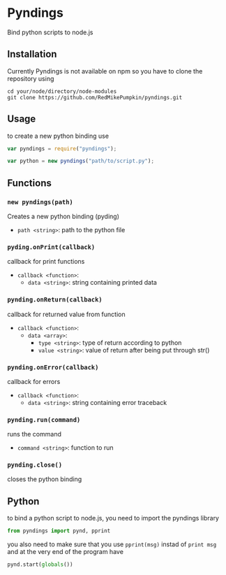 # Pyndings
Bind python scripts to node.js

## Installation

Currently Pyndings is not available on npm so you have to clone the repository using

```
cd your/node/directory/node-modules
git clone https://github.com/RedMikePumpkin/pyndings.git
```

## Usage

to create a new python binding use

```javascript
var pyndings = require("pyndings");

var python = new pyndings("path/to/script.py");
```

## Functions

### `new pyndings(path)`

Creates a new python binding (pyding)

  - `path <string>`: path to the python file

### `pyding.onPrint(callback)`

callback for print functions

  - `callback <function>`:
    - `data <string>`: string containing printed data

### `pynding.onReturn(callback)`

callback for returned value from function

  - `callback <function>`:
    - `data <array>`:
      - `type <string>`: type of return according to python
      - `value <string>`: value of return after being put through str()

### `pynding.onError(callback)`

callback for errors

  - `callback <function>`:
    - `data <string>`: string containing error traceback

### `pynding.run(command)`

runs the command

  - `command <string>`: function to run

### `pynding.close()`

closes the python binding

## Python

to bind a python script to node.js, you need to import the pyndings library

```python
from pyndings import pynd, pprint
```

you also need to make sure that you use `pprint(msg)` instad of `print msg` and at the very end of the program have

```python
pynd.start(globals())
```
